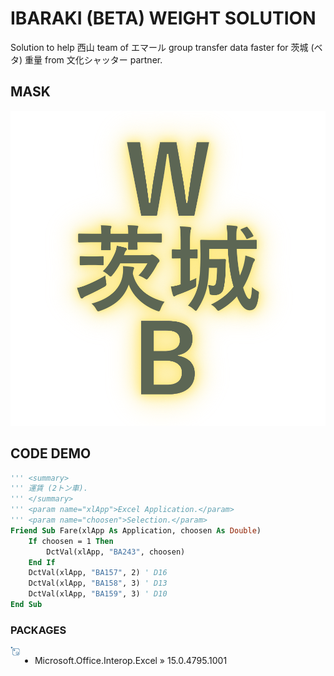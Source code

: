 # IBARAKI (BETA) WEIGHT SOLUTION
Solution to help 西山 team of エマール group transfer data faster for 茨城 (ベタ) 重量 from 文化シャッター partner.

## MASK
<p align='center'>
<img src='pic/0.png'></img>
</p>

## CODE DEMO
```vb
''' <summary>
''' 運賃 (2トン車).
''' </summary>
''' <param name="xlApp">Excel Application.</param>
''' <param name="choosen">Selection.</param>
Friend Sub Fare(xlApp As Application, choosen As Double)
    If choosen = 1 Then
        DctVal(xlApp, "BA243", choosen)
    End If
    DctVal(xlApp, "BA157", 2) ' D16
    DctVal(xlApp, "BA158", 3) ' D13
    DctVal(xlApp, "BA159", 3) ' D10
End Sub
```

### PACKAGES
<img src='pic/1.png' align='left' width='3%' height='3%'></img>
<div style='display:flex;'>

- Microsoft.Office.Interop.Excel » 15.0.4795.1001

</div>